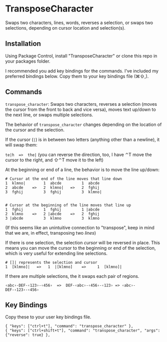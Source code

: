 TransposeCharacter
==================

Swaps two characters, lines, words, reverses a selection, or swaps two selections, depending on cursor location and selection(s).

Installation
------------

Using Package Control, install "TransposeCharacter" or clone this repo in your packages folder.

I recommended you add key bindings for the commands. I've included my preferred bindings below.
Copy them to your key bindings file (⌘⇧,).

Commands
--------

`transpose_character`: Swaps two characters, reverses a selection (moves the cursor from the front to back and vice versa), moves text up/down to the next line, or swaps multiple selections.

The behavior of `transpose_character` changes depending on the location of the cursor and the selection.

If the cursor (`|`) is in between two letters (anything other than a newline), it will swap them:

`te|h  =>  the|` (you can reverse the direction, too, I have ⌃T move the cursor to the right, and ⇧⌃T move it to the left)

At the beginning or end of a line, the behavior is to move the line up/down:

    # Cursor at the end of the line moves that line down
    1  klmno|        1  abcde         1  abcde
    2  abcde    =>   2  klmno|   =>   2  fghij
    3  fghij         3  fghij         3  klmno|


    # Cursor at the beginning of the line moves that line up
    1  fghij         1  fghij         1 |abcde
    2  klmno    =>   2 |abcde    =>   2  fghij
    3 |abcde         3  klmno         3  klmno

(If this seems like an unintuitive connection to "transpose", keep in mind that we are, in effect, transposing two *lines*)

If there is one selection, the selection *cursor* will be reversed in place.
This means you can move the cursor to the beginning or end of the selection,
which is very useful for extending line selections.

    # []| represents the selection and cursor
    1  [klmno]|   =>   1  |[klmno]    =>     1  [klmno]|

If there are multiple selections, the it swaps each pair of regions.

`‹abc›-DEF-‹123›-‹456›  =>  DEF-‹abc›-‹456›-‹123› => ‹abc›-DEF-‹123›-‹456›`

Key Bindings
------------

Copy these to your user key bindings file.

<!-- keybindings start -->
    { "keys": ["ctrl+t"], "command": "transpose_character" },
    { "keys": ["ctrl+shift+t"], "command": "transpose_character", "args": {"reverse": true} },
<!-- keybindings stop -->
